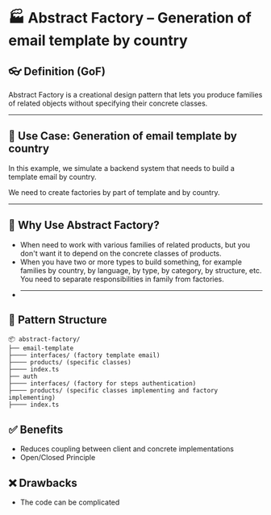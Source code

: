 # 🏭 Abstract Factory – Generation of email template by country

## 👓 Definition (GoF)

Abstract Factory is a creational design pattern that lets you produce families of related objects without specifying their concrete classes.

---

## 💼 Use Case: Generation of email template by country

In this example, we simulate a backend system that needs to build a template email by country.

We need to create factories by part of template and by country.

---

## 🧠 Why Use Abstract Factory?

- When need to work with various families of related products, but you don't want it to depend on the concrete classes of products.
- When you have two or more types to build something, for example families by country, by language, by type, by category, by structure, etc. You need to separate responsibilities in family from factories.
- ***

## 🧱 Pattern Structure

```
📦 abstract-factory/
├── email-template
├──── interfaces/ (factory template email)
├──── products/ (specific classes)
├──── index.ts
├── auth
├──── interfaces/ (factory for steps authentication)
├──── products/ (specific classes implementing and factory implementing)
├──── index.ts
```

## ✅ Benefits

- Reduces coupling between client and concrete implementations
- Open/Closed Principle

## ❌ Drawbacks

- The code can be complicated
